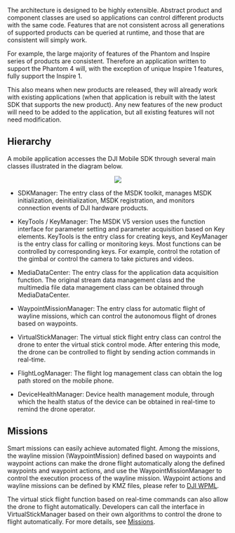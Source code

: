 The architecture is designed to be highly extensible. Abstract product and component classes are used so applications can control different products with the same code. Features that are not consistent across all generations of supported products can be queried at runtime, and those that are consistent will simply work.

For example, the large majority of features of the Phantom and Inspire series of products are consistent. Therefore an application written to support the Phantom 4 will, with the exception of unique Inspire 1 features, fully support the Inspire 1. 

This also means when new products are released, they will already work with existing applications (when that application is rebuilt with the latest SDK that supports the new product). Any new features of the new product will need to be added to the application, but all existing features will not need modification.

## Hierarchy

A mobile application accesses the DJI Mobile SDK through several main classes illustrated in the diagram below.

<div>
<div style="text-align: center"><p></p>
</div>
<div align=center><img src="https://terra-1-g.djicdn.com/71a7d383e71a4fb8887a310eb746b47f/msdk/Documentation/V5.2/sdk-architecture-2.png" width="auto" ></div>
</div>

* SDKManager: The entry class of the MSDK toolkit, manages MSDK initialization, deinitialization, MSDK registration, and monitors connection events of DJI hardware products.

* KeyTools / KeyManager: The MSDK V5 version uses the function interface for parameter setting and parameter acquisition based on Key elements. KeyTools is the entry class for creating keys, and KeyManager is the entry class for calling or monitoring keys. Most functions can be controlled by corresponding keys. For example, control the rotation of the gimbal or control the camera to take pictures and videos.

* MediaDataCenter: The entry class for the application data acquisition function. The original stream data management class and the multimedia file data management class can be obtained through MediaDataCenter.

* WaypointMissionManager: The entry class for automatic flight of wayline missions, which can control the autonomous flight of drones based on waypoints.

* VirtualStickManager: The virtual stick flight entry class can control the drone to enter the virtual stick control mode. After entering this mode, the drone can be controlled to flight by sending action commands in real-time.

* FlightLogManager: The flight log management class can obtain the log path stored on the mobile phone.

* DeviceHealthManager: Device health management module, through which the health status of the device can be obtained in real-time to remind the drone operator.


## Missions

Smart missions can easily achieve automated flight. Among the missions, the wayline mission (WaypointMission) defined based on waypoints and waypoint actions can make the drone flight automatically along the defined waypoints and waypoint actions, and use the WaypointMissionManager to control the execution process of the wayline mission. Waypoint actions and wayline missions can be defined by KMZ files, please refer to [DJI WPML](https://developer.dji.com/doc/cloud-api-tutorial/en/feature-set/dji-wpml/overview.html).

The virtual stick flight function based on real-time commands can also allow the drone to flight automatically. Developers can call the interface in VirtualStickManager based on their own algorithms to control the drone to flight automatically. For more details, see [Missions](https://developer.dji.com/doc/mobile-sdk-tutorial/en/basic-introduction/basic-concepts/missions.html).
